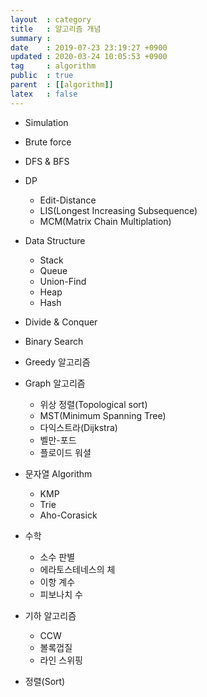 ```yaml
---
layout  : category
title   : 알고리즘 개념
summary : 
date    : 2019-07-23 23:19:27 +0900
updated : 2020-03-24 10:05:53 +0900
tag     : algorithm
public  : true
parent  : [[algorithm]]
latex   : false
---
```


* Simulation
* Brute force
* DFS & BFS
 
* DP
	* Edit-Distance
	* LIS(Longest Increasing Subsequence)
	* MCM(Matrix Chain Multiplation)

* Data Structure
	* Stack
	* Queue
	* Union-Find
	* Heap 
	* Hash

* Divide & Conquer
 
* Binary Search
 
* Greedy 알고리즘

* Graph 알고리즘
	* 위상 정렬(Topological sort)
	* MST(Minimum Spanning Tree)
	* 다익스트라(Dijkstra)
	* 벨만-포드
	* 플로이드 워셜
 
* 문자열 Algorithm
	* KMP
	* Trie
	* Aho-Corasick

* 수학
	* 소수 판별
	* 에라토스테네스의 체
	* 이항 계수
	* 피보나치 수

* 기하 알고리즘
	* CCW
	* 볼록껍질
	* 라인 스위핑

* 정렬(Sort)
